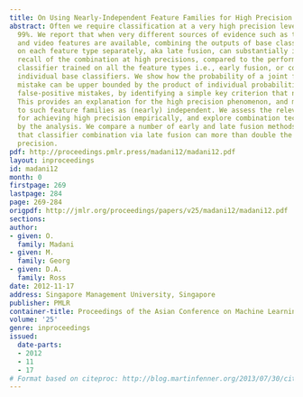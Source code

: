 ```yaml
---
title: On Using Nearly-Independent Feature Families for High Precision and Confidence
abstract: Often we require classification at a very high precision level, such as
  99%. We report that when very different sources of evidence such as text, audio,
  and video features are available, combining the outputs of base classifiers trained
  on each feature type separately, aka late fusion, can substantially increase the
  recall of the combination at high precisions, compared to the performance of a single
  classifier trained on all the feature types i.e., early fusion, or compared to the
  individual base classifiers. We show how the probability of a joint false-positive
  mistake can be upper bounded by the product of individual probabilities of conditional
  false-positive mistakes, by identifying a simple key criterion that needs to hold.
  This provides an explanation for the high precision phenomenon, and motivates referring
  to such feature families as (nearly) independent. We assess the relevant factors
  for achieving high precision empirically, and explore combination techniques informed
  by the analysis. We compare a number of early and late fusion methods, and observe
  that classifier combination via late fusion can more than double the recall at high
  precision.
pdf: http://proceedings.pmlr.press/madani12/madani12.pdf
layout: inproceedings
id: madani12
month: 0
firstpage: 269
lastpage: 284
page: 269-284
origpdf: http://jmlr.org/proceedings/papers/v25/madani12/madani12.pdf
sections: 
author:
- given: O.
  family: Madani
- given: M.
  family: Georg
- given: D.A.
  family: Ross
date: 2012-11-17
address: Singapore Management University, Singapore
publisher: PMLR
container-title: Proceedings of the Asian Conference on Machine Learning
volume: '25'
genre: inproceedings
issued:
  date-parts:
  - 2012
  - 11
  - 17
# Format based on citeproc: http://blog.martinfenner.org/2013/07/30/citeproc-yaml-for-bibliographies/
---
```

